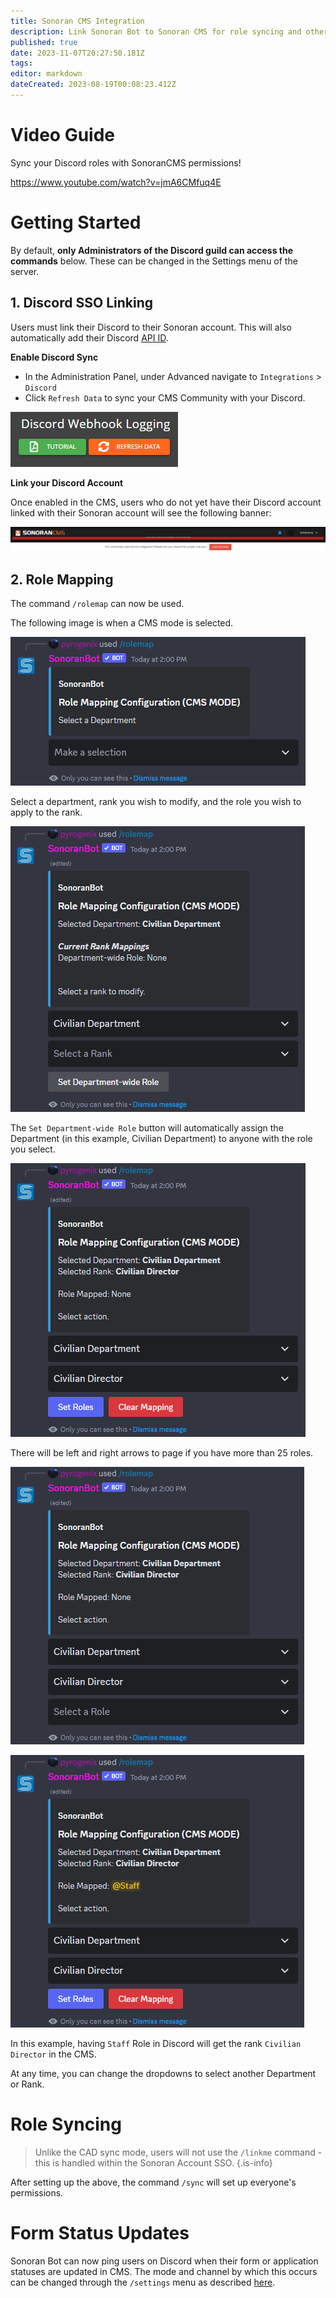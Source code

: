 ```yaml
---
title: Sonoran CMS Integration
description: Link Sonoran Bot to Sonoran CMS for role syncing and other handy features!
published: true
date: 2023-11-07T20:27:50.181Z
tags: 
editor: markdown
dateCreated: 2023-08-19T00:08:23.412Z
---
```


# Video Guide

Sync your Discord roles with SonoranCMS permissions!

https://www.youtube.com/watch?v=jmA6CMfuq4E

# Getting Started <a href="#getting-started" id="getting-started"></a>

By default, **only Administrators of the Discord guild can access the commands** below. These can be changed in the Settings menu of the server.

## 1. Discord SSO Linking <a href="#1.-discord-sso-linking" id="1.-discord-sso-linking"></a>

Users must link their Discord to their Sonoran account. This will also automatically add their Discord [API ID](https://info.sonorancms.com/developer-api-documentation/api-integration/getting-started/api-id-system).

**Enable Discord Sync**

* In the Administration Panel, under Advanced navigate to `Integrations` > `Discord`
* Click `Refresh Data` to sync your CMS Community with your Discord.

![cms_botrefreshdata.png](/tutorials/getting-started/sonoran-cms-integration/cms_botrefreshdata.png)

**Link your Discord Account**

Once enabled in the CMS, users who do not yet have their Discord account linked with their Sonoran account will see the following banner:

![Bot_LinkDiscordCMS.png](/tutorials/getting-started/sonoran-cms-integration/Bot_LinkDiscordCMS.png)

## 2. Role Mapping <a href="#2.-role-mapping" id="2.-role-mapping"></a>

The command `/rolemap` can now be used.

The following image is when a CMS mode is selected.

![Bot_CMSRolemap01.png](/tutorials/getting-started/sonoran-cms-integration/bot_cmsrolemap01.png)

Select a department, rank you wish to modify, and the role you wish to apply to the rank.

![Bot_CMSRolemap02.png](/tutorials/getting-started/sonoran-cms-integration/bot_cmsrolemap02.png)

The `Set Department-wide Role` button will automatically assign the Department (in this example, Civilian Department) to anyone with the role you select.

![Bot_CMSRolemap03.png](/tutorials/getting-started/sonoran-cms-integration/bot_cmsrolemap03.png)

There will be left and right arrows to page if you have more than 25 roles.

![Bot_CMSRolemap04.png](/tutorials/getting-started/sonoran-cms-integration/bot_cmsrolemap04.png)

![Bot_CMSRolemap05.png](/tutorials/getting-started/sonoran-cms-integration/bot_cmsrolemap05.png)

In this example, having `Staff` Role in Discord will get the rank `Civilian Director` in the CMS.

At any time, you can change the dropdowns to select another Department or Rank.

# Role Syncing <a href="#role-syncing" id="role-syncing"></a>

> Unlike the CAD sync mode, users will not use the `/linkme` command - this is handled within the Sonoran Account SSO.
{.is-info}

After setting up the above, the command `/sync` will set up everyone's permissions.

# Form Status Updates <a href="#form-status-updates" id="form-status-updates"></a>

Sonoran Bot can now ping users on Discord when their form or application statuses are updated in CMS. The mode and channel by which this occurs can be changed through the `/settings` menu as described [here](/tutorials/getting-started/settings#cmsforms-settings).